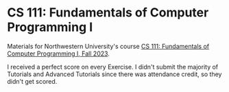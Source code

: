 # CS 111: Fundamentals of Computer Programming I

Materials for Northwestern University's course [CS 111: Fundamentals of Computer Programming I, Fall 2023](https://class-descriptions.northwestern.edu/4920/MEAS/COMP_SCI/14898).

I received a perfect score on every Exercise. I didn't submit the majority of Tutorials and Advanced Tutorials since there was attendance credit, so they didn't get scored.
